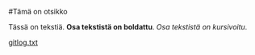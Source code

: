 #Tämä on otsikko

Tässä on tekstiä. 
**Osa tekstistä on boldattu**. 
*Osa tekstistä on kursivoitu*.

[gitlog.txt](https://github.com/tjpaakkunainen/ot-harjoitustyo/blob/main/laskarit/viikko1/gitlog.txt)
